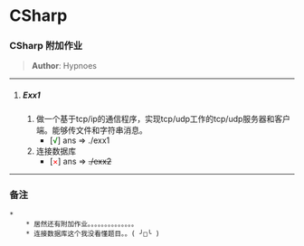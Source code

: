 # CSharp 

### CSharp 附加作业

> __Author__: Hypnoes

***

1. ##### Exx1
	1. 做一个基于tcp/ip的通信程序，实现tcp/udp工作的tcp/udp服务器和客户端。能够传文件和字符串消息。
		* [<span style="color: green">√</span>] ans => ./exx1
	1. 连接数据库
		* [<span style="color: red">×</span>] ans => ~~./exx2~~

***

### 备注
	* 
		* 居然还有附加作业。。。。。。。。。。。。。。
		* 连接数据库这个我没看懂题目。。( ╯□╰ )

